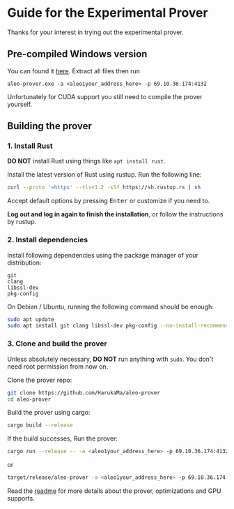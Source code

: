 # Guide for the Experimental Prover

Thanks for your interest in trying out the experimental prover.

## Pre-compiled Windows version

You can found it [here](https://github.com/HarukaMa/aleo-prover/releases). Extract all files then run

```
aleo-prover.exe -a <aleo1your_address_here> -p 69.10.36.174:4132
```

Unfortunately for CUDA support you still need to compile the prover yourself.

## Building the prover

### 1. Install Rust

**DO NOT** install Rust using things like `apt install rust`.

Install the latest version of Rust using rustup. Run the following line:

```sh
curl --proto '=https' --tlsv1.2 -sSf https://sh.rustup.rs | sh
```

Accept default options by pressing <kbd>Enter</kbd> or customize if you need to.

**Log out and log in again to finish the installation**, or follow the instructions by rustup.

### 2. Install dependencies

Install following dependencies using the package manager of your distribution:

```
git
clang
libssl-dev
pkg-config
```

On Debian / Ubuntu, running the following command should be enough:

```sh
sudo apt update
sudo apt install git clang libssl-dev pkg-config --no-install-recommends
```

### 3. Clone and build the prover

Unless absolutely necessary, **DO NOT** run anything with `sudo`. You don't need root permission from now on.

Clone the prover repo:

```sh
git clone https://github.com/HarukaMa/aleo-prover
cd aleo-prover
```

Build the prover using cargo:

```sh
cargo build --release
```

If the build successes, Run the prover:

```sh
cargo run --release -- -a <aleo1your_address_here> -p 69.10.36.174:4132
```

or

```sh
target/release/aleo-prover -a <aleo1your_address_here> -p 69.10.36.174:4132
```

Read the [readme](https://github.com/HarukaMa/aleo-prover/blob/master/README.md) for more details about the prover, optimizations and GPU supports.

